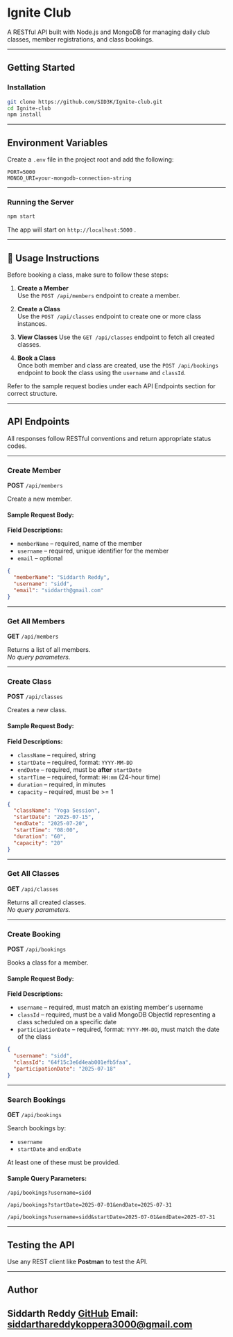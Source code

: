 
# Ignite Club

A RESTful API built with Node.js and MongoDB for managing daily club classes, member registrations, and class bookings.

---

## Getting Started

### Installation

```bash
git clone https://github.com/SID3K/Ignite-club.git
cd Ignite-club
npm install
```

---

## Environment Variables

Create a `.env` file in the project root and add the following:

```env
PORT=5000
MONGO_URI=your-mongodb-connection-string
```

---

### Running the Server

```bash
npm start
```

The app will start on `http://localhost:5000`   .

---

## 📌 Usage Instructions

Before booking a class, make sure to follow these steps:

1. **Create a Member**  
   Use the `POST /api/members` endpoint to create a member.

2. **Create a Class**  
   Use the `POST /api/classes` endpoint to create one or more class instances.

3. **View Classes**
   Use the `GET /api/classes` endpoint to fetch all created classes.

4. **Book a Class**  
   Once both member and class are created, use the `POST /api/bookings` endpoint to book the class using the `username` and `classId`.

Refer to the sample request bodies under each API Endpoints section for correct structure.

---

## API Endpoints

All responses follow RESTful conventions and return appropriate status codes.

---

### Create Member

**POST** `/api/members`

Create a new member.

#### Sample Request Body:

**Field Descriptions:**
- `memberName` – required, name of the member  
- `username` – required, unique identifier for the member  
- `email` – optional 

```json
{
  "memberName": "Siddarth Reddy",
  "username": "sidd",
  "email": "siddarth@gmail.com"
}
```
---

### Get All Members

**GET** `/api/members`

Returns a list of all members.  
_No query parameters._

---

### Create Class

**POST** `/api/classes`

Creates a new class.

#### Sample Request Body:

**Field Descriptions:**
- `className` – required, string  
- `startDate` – required, format: `YYYY-MM-DD`  
- `endDate` – required, must be **after** `startDate`  
- `startTime` – required, format: `HH:mm` (24-hour time)  
- `duration` – required, in minutes  
- `capacity` – required, must be >= 1  

```json
{
  "className": "Yoga Session",
  "startDate": "2025-07-15",
  "endDate": "2025-07-20",
  "startTime": "08:00",
  "duration": "60",
  "capacity": "20"
}
```
---

### Get All Classes

**GET** `/api/classes`

Returns all created classes.  
_No query parameters._

---

### Create Booking

**POST** `/api/bookings`

Books a class for a member.

#### Sample Request Body:

**Field Descriptions:**
- `username` – required, must match an existing member's username  
- `classId` – required, must be a valid MongoDB ObjectId representing a class scheduled on a specific date  
- `participationDate` – required, format: `YYYY-MM-DD`, must match the date of the class  

```json
{
  "username": "sidd",
  "classId": "64f15c3e6d4eab001efb5faa",
  "participationDate": "2025-07-18"
}
```

---

### Search Bookings

**GET** `/api/bookings`

Search bookings by:

- `username`  
- `startDate` and `endDate`

At least one of these must be provided.

#### Sample Query Parameters:

```
/api/bookings?username=sidd
```

```
/api/bookings?startDate=2025-07-01&endDate=2025-07-31
```
```
/api/bookings?username=sidd&startDate=2025-07-01&endDate=2025-07-31
```
---

## Testing the API

Use any REST client like **Postman** to test the API.

---

## Author

Siddarth Reddy
[GitHub](https://github.com/sid3k) 
Email: siddarthareddykoppera3000@gmail.com
---

